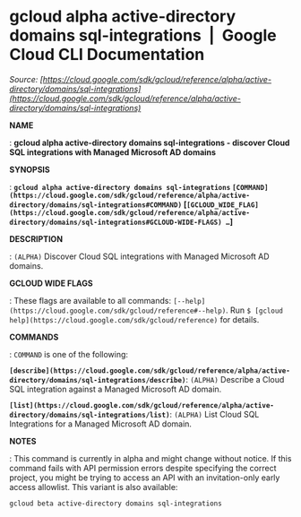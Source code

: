 # gcloud alpha active-directory domains sql-integrations  |  Google Cloud CLI Documentation

*Source: [https://cloud.google.com/sdk/gcloud/reference/alpha/active-directory/domains/sql-integrations](https://cloud.google.com/sdk/gcloud/reference/alpha/active-directory/domains/sql-integrations)*

**NAME**

: **gcloud alpha active-directory domains sql-integrations - discover Cloud SQL integrations with Managed Microsoft AD domains**

**SYNOPSIS**

: **`gcloud alpha active-directory domains sql-integrations` `[COMMAND](https://cloud.google.com/sdk/gcloud/reference/alpha/active-directory/domains/sql-integrations#COMMAND)` [`[GCLOUD_WIDE_FLAG](https://cloud.google.com/sdk/gcloud/reference/alpha/active-directory/domains/sql-integrations#GCLOUD-WIDE-FLAGS) …`]**

**DESCRIPTION**

: `(ALPHA)` Discover Cloud SQL integrations with Managed Microsoft AD
domains.

**GCLOUD WIDE FLAGS**

: These flags are available to all commands: `[--help](https://cloud.google.com/sdk/gcloud/reference#--help)`.
Run `$ [gcloud help](https://cloud.google.com/sdk/gcloud/reference)` for details.

**COMMANDS**

: ``COMMAND`` is one of the following:

**`[describe](https://cloud.google.com/sdk/gcloud/reference/alpha/active-directory/domains/sql-integrations/describe)`**:
`(ALPHA)` Describe a Cloud SQL integration against a Managed
Microsoft AD domain.

**`[list](https://cloud.google.com/sdk/gcloud/reference/alpha/active-directory/domains/sql-integrations/list)`**:
`(ALPHA)` List Cloud SQL Integrations for a Managed Microsoft AD
domain.

**NOTES**

: This command is currently in alpha and might change without notice. If this
command fails with API permission errors despite specifying the correct project,
you might be trying to access an API with an invitation-only early access
allowlist. This variant is also available:

```
gcloud beta active-directory domains sql-integrations
```